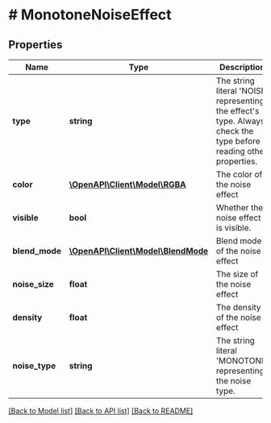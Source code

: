 # # MonotoneNoiseEffect

## Properties

Name | Type | Description | Notes
------------ | ------------- | ------------- | -------------
**type** | **string** | The string literal &#39;NOISE&#39; representing the effect&#39;s type. Always check the type before reading other properties. |
**color** | [**\OpenAPI\Client\Model\RGBA**](RGBA.md) | The color of the noise effect |
**visible** | **bool** | Whether the noise effect is visible. |
**blend_mode** | [**\OpenAPI\Client\Model\BlendMode**](BlendMode.md) | Blend mode of the noise effect |
**noise_size** | **float** | The size of the noise effect |
**density** | **float** | The density of the noise effect |
**noise_type** | **string** | The string literal &#39;MONOTONE&#39; representing the noise type. |

[[Back to Model list]](../../README.md#models) [[Back to API list]](../../README.md#endpoints) [[Back to README]](../../README.md)

